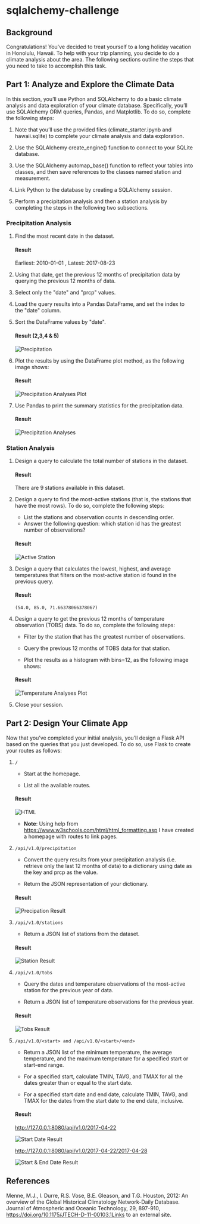 # sqlalchemy-challenge

## Background

Congratulations! You've decided to treat yourself to a long holiday vacation in Honolulu, Hawaii. To help with your trip planning, you decide to do a climate analysis about the area. The following sections outline the steps that you need to take to accomplish this task.

## Part 1: Analyze and Explore the Climate Data

In this section, you’ll use Python and SQLAlchemy to do a basic climate analysis and data exploration of your climate database. Specifically, you’ll use SQLAlchemy ORM queries, Pandas, and Matplotlib. To do so, complete the following steps:

1. Note that you’ll use the provided files (climate_starter.ipynb and hawaii.sqlite) to complete your climate analysis and data exploration.

2. Use the SQLAlchemy create_engine() function to connect to your SQLite database.

3. Use the SQLAlchemy automap_base() function to reflect your tables into classes, and then save references to the classes named station and measurement.

4. Link Python to the database by creating a SQLAlchemy session.

5. Perform a precipitation analysis and then a station analysis by completing the steps in the following two subsections.

### Precipitation Analysis

1. Find the most recent date in the dataset.

    #### Result

    Earliest: 2010-01-01 , Latest: 2017-08-23

2. Using that date, get the previous 12 months of precipitation data by querying the previous 12 months of data.

3. Select only the "date" and "prcp" values.

4. Load the query results into a Pandas DataFrame, and set the index to the "date" column.

5. Sort the DataFrame values by "date".

    #### Result (2,3,4 & 5)

    ![Precipitation](./Images/precipitation_df.png)

6. Plot the results by using the DataFrame plot method, as the following image shows:

    #### Result

    ![Precipitation Analyses Plot](./SurfsUp//Precipitation_analysis.png)

7. Use Pandas to print the summary statistics for the precipitation data.

    #### Result

    ![Precipitation Analyses](./Images/precipitation_analyses.png)

### Station Analysis

1. Design a query to calculate the total number of stations in the dataset.

    #### Result

    There are 9 stations available in this dataset.

2. Design a query to find the most-active stations (that is, the stations that have the most rows). To do so, complete the following steps:

    * List the stations and observation counts in descending order.
    * Answer the following question: which station id has the greatest number of observations?

    #### Result

    ![Active Station](./Images/active_stations.png)

3. Design a query that calculates the lowest, highest, and average temperatures that filters on the most-active station id found in the previous query.

    #### Result

    `(54.0, 85.0, 71.66378066378067)`

4. Design a query to get the previous 12 months of temperature observation (TOBS) data. To do so, complete the following steps:

    * Filter by the station that has the greatest number of observations.

    * Query the previous 12 months of TOBS data for that station.

    * Plot the results as a histogram with bins=12, as the following image shows:

    #### Result

    ![Temperature Analyses Plot](./SurfsUp/Temperture_analysis.png)

5. Close your session.

## Part 2: Design Your Climate App

Now that you’ve completed your initial analysis, you’ll design a Flask API based on the queries that you just developed. To do so, use Flask to create your routes as follows:

1. `/`

    * Start at the homepage.

    * List all the available routes.

    #### Result

    ![HTML](./Images/Clicable.png)

    * **Note**: Using help from https://www.w3schools.com/html/html_formatting.asp I have created a homepage with routes to link pages.

2. `/api/v1.0/precipitation`

    * Convert the query results from your precipitation analysis (i.e. retrieve only the last 12 months of data) to a dictionary using date as the key and prcp as the value.

    * Return the JSON representation of your dictionary.

    #### Result

    ![Precipation Result](./Images/precipitation_result.png)

3. `/api/v1.0/stations`

    * Return a JSON list of stations from the dataset.

    #### Result

    ![Station Result](./Images/station_result.png)

4. `/api/v1.0/tobs`

    * Query the dates and temperature observations of the most-active station for the previous year of data.

    * Return a JSON list of temperature observations for the previous year.

    #### Result

    ![Tobs Result](./Images/tobs_result.png)

5. `/api/v1.0/<start> and /api/v1.0/<start>/<end>`

    * Return a JSON list of the minimum temperature, the average temperature, and the maximum temperature for a specified start or start-end range.

    * For a specified start, calculate TMIN, TAVG, and TMAX for all the dates greater than or equal to the start date.

    * For a specified start date and end date, calculate TMIN, TAVG, and TMAX for the dates from the start date to the end date, inclusive.

    #### Result

    http://127.0.0.1:8080/api/v1.0/2017-04-22

    ![Start Date Result](./Images/start_date.png)

    http://127.0.0.1:8080/api/v1.0/2017-04-22/2017-04-28

    ![Start & End Date Result](./Images/start_end_date.png)

## References

Menne, M.J., I. Durre, R.S. Vose, B.E. Gleason, and T.G. Houston, 2012: An overview of the Global Historical Climatology Network-Daily Database. Journal of Atmospheric and Oceanic Technology, 29, 897-910, https://doi.org/10.1175/JTECH-D-11-00103.1Links to an external site.